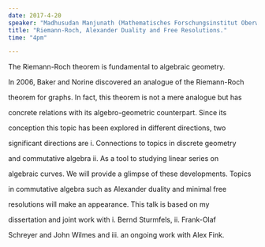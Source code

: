 ```yaml
---
date: 2017-4-20
speaker: "Madhusudan Manjunath (Mathematisches Forschungsinstitut Oberwolfach)"
title: "Riemann-Roch, Alexander Duality and Free Resolutions."
time: "4pm" 

---
```

The Riemann-Roch theorem is fundamental to algebraic geometry.

In 2006, Baker and Norine discovered an analogue of the Riemann-Roch

theorem for graphs. In fact, this theorem is not a mere analogue but has

concrete relations with its algebro-geometric counterpart. Since its

conception this topic has been explored in different directions, two

significant directions are i. Connections to topics in discrete geometry

and commutative algebra ii. As a tool to studying linear series on

algebraic curves. We will provide a glimpse of these developments. Topics

in commutative algebra such as Alexander duality and minimal free

resolutions will make an appearance.  This talk is based on my

dissertation and joint work with i. Bernd Sturmfels, ii. Frank-Olaf

Schreyer and John Wilmes and iii. an ongoing work with Alex Fink.
